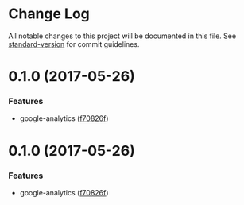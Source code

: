 # Change Log

All notable changes to this project will be documented in this file.
See [standard-version](https://github.com/conventional-changelog/standard-version) for commit guidelines.

<a name="0.1.0"></a>
# 0.1.0 (2017-05-26)


### Features

* google-analytics ([f70826f](https://github.com/nuxt/modules/commit/f70826f))




<a name="0.1.0"></a>
# 0.1.0 (2017-05-26)


### Features

* google-analytics ([f70826f](https://github.com/nuxt/modules/commit/f70826f))
